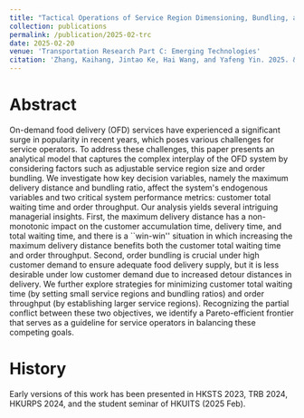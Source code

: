 ```yaml
---
title: "Tactical Operations of Service Region Dimensioning, Bundling, and Matching for On-Demand Food Delivery Services"
collection: publications
permalink: /publication/2025-02-trc
date: 2025-02-20
venue: 'Transportation Research Part C: Emerging Technologies'
citation: 'Zhang, Kaihang, Jintao Ke, Hai Wang, and Yafeng Yin. 2025. &quot;Tactical Operations of Service Region Dimensioning, Bundling, and Matching for On-Demand Food Delivery Services.&quot; <i>Transportation Research Part C: Emerging Technologies</i> 174 (May): 105069. https://doi.org/10.1016/j.trc.2025.105069'
---
```


# Abstract
On-demand food delivery (OFD) services have experienced a significant surge in popularity in recent years, which poses various challenges for service operators. To address these challenges, this paper presents an analytical model that captures the complex interplay of the OFD system by considering factors such as adjustable service region size and order bundling. We investigate how key decision variables, namely the maximum delivery distance and bundling ratio, affect the system's endogenous variables and two critical system performance metrics: customer total waiting time and order throughput. Our analysis yields several intriguing managerial insights. First, the maximum delivery distance has a non-monotonic impact on the customer accumulation time, delivery time, and total waiting time, and there is a ``win-win'' situation in which increasing the maximum delivery distance benefits both the customer total waiting time and order throughput. Second, order bundling is crucial under high customer demand to ensure adequate food delivery supply, but it is less desirable under low customer demand due to increased detour distances in delivery. We further explore strategies for minimizing customer total waiting time (by setting small service regions and bundling ratios) and order throughput (by establishing larger service regions). Recognizing the partial conflict between these two objectives, we identify a Pareto-efficient frontier that serves as a guideline for service operators in balancing these competing goals.

# History
Early versions of this work has been presented in HKSTS 2023, TRB 2024, HKURPS 2024, and the student seminar of HKUITS (2025 Feb).
